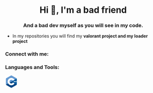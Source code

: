 <h1 align="center">Hi 👋, I'm a bad friend</h1>
<h3 align="center">And a bad dev myself as you will see in my code.</h3>

- In my repositories you will find my **valorant project and my loader project**

<h3 align="left">Connect with me:</h3>
<p align="left">
</p>

<h3 align="left">Languages and Tools:</h3>
<p align="left"> <a href="https://www.w3schools.com/cpp/" target="_blank" rel="noreferrer"> <img src="https://raw.githubusercontent.com/devicons/devicon/master/icons/cplusplus/cplusplus-original.svg" alt="cplusplus" width="40" height="40"/> </a> </p>
